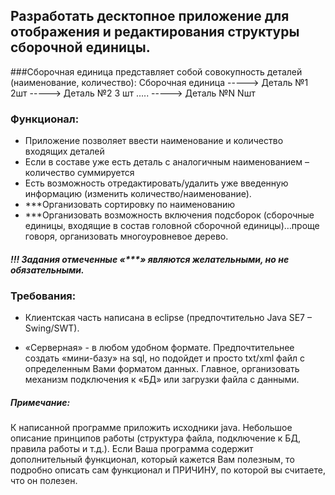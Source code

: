 ## Разработать десктопное приложение для отображения и редактирования структуры сборочной единицы. 

###Сборочная единица представляет собой совокупность деталей (наименование, количество):
	Сборочная единица
		-----> Деталь №1	2шт
		-----> Деталь №2	3 шт
		…..
		-----> Деталь №N	Nшт
		

### Функционал:
* 	Приложение позволяет ввести наименование и количество входящих деталей
* 	Если в составе уже есть деталь с аналогичным наименованием – количество суммируется
* 	Есть возможность отредактировать/удалить уже введенную информацию (изменить количество/наименование).
* 	***Организовать сортировку по наименованию
* 	***Организовать возможность включения подсборок (сборочные единицы, входящие в состав головной сборочной единицы)…проще говоря, организовать многоуровневое дерево.

##### !!! Задания отмеченные «***» являются желательными, но не обязательными.

### Требования:
* 	Клиентская часть написана в eclipse (предпочтительно Java SE7 – Swing/SWT).

* «Серверная» - в любом удобном формате. Предпочтительнее создать «мини-базу» на sql, но подойдет и просто txt/xml файл с определенным Вами форматом данных. Главное, организовать механизм подключения к «БД» или загрузки файла с данными.


##### Примечание:

 К написанной программе приложить исходники java. Небольшое описание принципов работы (структура файла, подключение к БД, правила работы и т.д.). Если Ваша программа содержит дополнительный функционал, который кажется Вам полезным, то подробно описать сам функционал и ПРИЧИНУ, по которой вы считаете, что он полезен.
